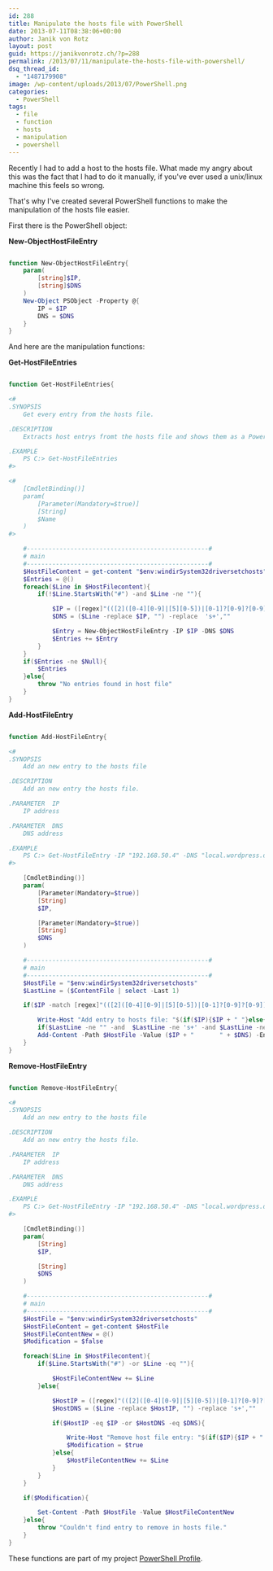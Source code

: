 ```yaml
---
id: 288
title: Manipulate the hosts file with PowerShell
date: 2013-07-11T08:38:06+00:00
author: Janik von Rotz
layout: post
guid: https://janikvonrotz.ch/?p=288
permalink: /2013/07/11/manipulate-the-hosts-file-with-powershell/
dsq_thread_id:
  - "1487179908"
image: /wp-content/uploads/2013/07/PowerShell.png
categories:
  - PowerShell
tags:
  - file
  - function
  - hosts
  - manipulation
  - powershell
---
```

Recently I had to add a host to the hosts file. What made my angry about this was the fact that I had to do it manually, if you've ever used a unix/linux machine this feels so wrong.

That's why I've created several PowerShell functions to make the manipulation of the hosts file easier.

<!--more-->

First there is the PowerShell object:

<strong>New-ObjectHostFileEntry</strong>

```powershell

function New-ObjectHostFileEntry{
    param(
        [string]$IP,
        [string]$DNS
    )
    New-Object PSObject -Property @{
        IP = $IP
        DNS = $DNS
    }
}

```

And here are the manipulation functions:

<strong>Get-HostFileEntries</strong>

```powershell

function Get-HostFileEntries{

<#
.SYNOPSIS
    Get every entry from the hosts file.

.DESCRIPTION
	Extracts host entrys fromt the hosts file and shows them as a PowerShell object array.

.EXAMPLE
	PS C:> Get-HostFileEntries
#>

<#
    [CmdletBinding()]
	param(
		[Parameter(Mandatory=$true)]
		[String]
		$Name
	)
#>

    #--------------------------------------------------#
    # main
    #--------------------------------------------------#
    $HostFileContent = get-content "$env:windirSystem32driversetchosts"
    $Entries = @()
    foreach($Line in $HostFilecontent){
        if(!$Line.StartsWith("#") -and $Line -ne ""){

            $IP = ([regex]"(([2]([0-4][0-9]|[5][0-5])|[0-1]?[0-9]?[0-9])[.]){3}(([2]([0-4][0-9]|[5][0-5])|[0-1]?[0-9]?[0-9]))").match($Line).value
            $DNS = ($Line -replace $IP, "") -replace  's+',""

            $Entry = New-ObjectHostFileEntry -IP $IP -DNS $DNS
            $Entries += $Entry
        }
    }
    if($Entries -ne $Null){
        $Entries
    }else{
        throw "No entries found in host file"
    }
}
```

<strong>Add-HostFileEntry</strong>

```powershell

function Add-HostFileEntry{

<#
.SYNOPSIS
    Add an new entry to the hosts file

.DESCRIPTION
	Add an new entry the hosts file.

.PARAMETER  IP
	IP address

.PARAMETER  DNS
	DNS address

.EXAMPLE
	PS C:> Get-HostFileEntry -IP "192.168.50.4" -DNS "local.wordpress.dev"
#>

    [CmdletBinding()]
	param(
		[Parameter(Mandatory=$true)]
		[String]
		$IP,

        [Parameter(Mandatory=$true)]
		[String]
		$DNS
	)

    #--------------------------------------------------#
    # main
    #--------------------------------------------------#
    $HostFile = "$env:windirSystem32driversetchosts"
    $LastLine = ($ContentFile | select -Last 1)

    if($IP -match [regex]"(([2]([0-4][0-9]|[5][0-5])|[0-1]?[0-9]?[0-9])[.]){3}(([2]([0-4][0-9]|[5][0-5])|[0-1]?[0-9]?[0-9]))"){

        Write-Host "Add entry to hosts file: "$(if($IP){$IP + " "}else{})$(if($DNS){$DNS})
        if($LastLine -ne "" -and  $LastLine -ne 's+' -and $LastLine -ne $Null){Add-Content -Path $HostFile -Value "" -Encoding "Ascii"}
        Add-Content -Path $HostFile -Value ($IP + "       " + $DNS) -Encoding "Ascii"
    }
}
```

<strong>Remove-HostFileEntry</strong>

```powershell

function Remove-HostFileEntry{

<#
.SYNOPSIS
    Add an new entry to the hosts file

.DESCRIPTION
	Add an new entry the hosts file.

.PARAMETER  IP
	IP address

.PARAMETER  DNS
	DNS address

.EXAMPLE
	PS C:> Get-HostFileEntry -IP "192.168.50.4" -DNS "local.wordpress.dev"
#>

    [CmdletBinding()]
	param(
		[String]
		$IP,

		[String]
		$DNS
	)

    #--------------------------------------------------#
    # main
    #--------------------------------------------------#
    $HostFile = "$env:windirSystem32driversetchosts"
    $HostFileContent = get-content $HostFile
    $HostFileContentNew = @()
    $Modification = $false

    foreach($Line in $HostFilecontent){
        if($Line.StartsWith("#") -or $Line -eq ""){

            $HostFileContentNew += $Line
        }else{

            $HostIP = ([regex]"(([2]([0-4][0-9]|[5][0-5])|[0-1]?[0-9]?[0-9])[.]){3}(([2]([0-4][0-9]|[5][0-5])|[0-1]?[0-9]?[0-9]))").match($Line).value
            $HostDNS = ($Line -replace $HostIP, "") -replace 's+',""

            if($HostIP -eq $IP -or $HostDNS -eq $DNS){

                Write-Host "Remove host file entry: "$(if($IP){$IP + " "}else{})$(if($DNS){$DNS})
                $Modification = $true
            }else{
                $HostFileContentNew += $Line
            }
        }
    }

    if($Modification){

        Set-Content -Path $HostFile -Value $HostFileContentNew
    }else{
        throw "Couldn't find entry to remove in hosts file."
    }
}

```

These functions are part of my project <a href="https://github.com/janikvonrotz/Powershell-Profile">PowerShell Profile</a>.